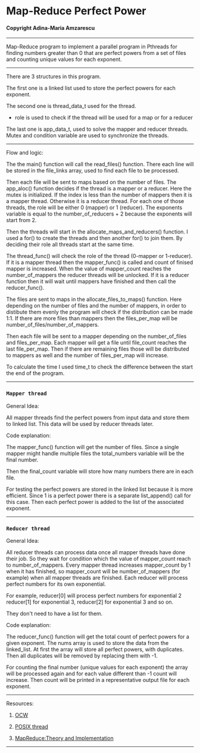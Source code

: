 # Map-Reduce Perfect Power
#### Copyright Adina-Maria Amzarescu

__________________________________________________________

Map-Reduce program to implement a parallel program in 
Pthreads for finding numbers greater than 0 that are
perfect powers from a set of files and counting unique 
values for each exponent.

__________________________________________________________

There are 3 structures in this program.

The first one is a linked list used to store the 
perfect powers for each exponent.

The second one is thread_data_t used for the thread.

   * role is used to check if the thread will be used
     for a map or for a reducer

The last one is app_data_t, used to solve the mapper
and reducer threads. Mutex and condition variable are
used to synchronize the threads. 

__________________________________________________________

Flow and logic:

The the main() function will call the read_files() function.
There each line will be stored in the file_links array, used
to find each file to be processed.

Then each file will be sent to maps based on the number of files.
The app_aloc() function decides if the thread is a mapper or
a reducer. Here the mutex is initialized. If the index is 
less than the number of mappers then it is a mapper thread.
Otherwise it is a reducer thread. For each one of those threads,
the role will be either 0 (mapper) or 1 (reducer). The exponents
variable is equal to the number_of_reducers + 2 because the
exponents will start from 2.

Then the threads will start in the allocate_maps_and_reducers() 
function. I used a for() to create the threads and then another
for() to join them. By deciding their role all threads start
at the same time.

The thread_func() will check the role of the thread (0-mapper 
or 1-reducer). If it is a mapper thread then the mapper_func()
is called and count of finised mapper is increased.
When the value of mapper_count reaches the number_of_mappers
the reducer threads will be unlocked.
If it is a reducer function then it will wait until mappers
have finished and then call the reducer_func().

The files are sent to maps in the allocate_files_to_maps() 
function. Here depending on the number of files and the 
number of mappers, in order to distibute them evenly the program
will check if the distribution can be made 1:1. If there are
more files than mappers then the files_per_map will be 
number_of_files/number_of_mappers.

Then each file will be sent to a mapper depending on the
number_of_files and files_per_map. Each mapper will get
a file until file_count reaches the last file_per_map.
Then if there are remaining files those will be distributed
to mappers as well and the number of files_per_map will increase.

To calculate the time I used time_t to check the difference between
the start the end of the program.

__________________________________________________________

### `Mapper thread`

General Idea:

All mapper threads find the perfect powers from input data 
and store them to linked list.
This data will be used by reducer threads later.

Code explanation:

The mapper_func() function will get the number of files.
Since a single mapper might handle multiple files the
total_numbers variable will be the final number.

Then the final_count variable will store how many
numbers there are in each file.

For testing the perfect powers are stored in the linked list
because it is more efficient. Since 1 is a perfect power
there is a separate list_append() call for this case. Then
each perfect power is added to the list of the associated 
exponent.

__________________________________________________________

### `Reducer thread`

General Idea:

All reducer threads can process data once all mapper 
threads have done their job.
So they wait for condition which the value of mapper_count 
reach to number_of_mappers.
Every mapper thread increases mapper_count by 1 when it has
finished, so mapper_count will be number_of_mappers (for example) 
when all mapper threads are finished.
Each reducer will process perfect numbers for its own exponential.

For example,
    reducer[0] will process perfect numbers for exponential 2 
    reducer[1] for exponential 3, reducer[2] for exponential 3 and so on.
        
They don't need to have a list for them.

Code explanation:

The reducer_func() function will get the total count of perfect
powers for a given exponent. The nums array is used to store
the data from the linked_list. At first the array will store all
perfect powers, with duplicates. Then all duplicates will be removed
by replacing them with -1.

For counting the final number (unique values for each exponent)
the array will be processed again and for each value different
than -1 count will increase. Then count will be printed in
a representative output file for each exponent.

__________________________________________________________

Resources:

   1. [OCW](https://ocw.cs.pub.ro/courses/apd/laboratoare/02)

   2. [POSIX thread](https://www.cs.cmu.edu/afs/cs/academic/class/15492-f07/www/pthreads.html)

   3. [MapReduce:Theory and Implementation](https://courses.cs.washington.edu/courses/cse490h/08au/lectures/mapred.pdf)

__________________________________________________________
